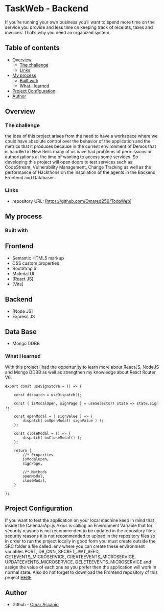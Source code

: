 # TaskWeb - Backend
If you’re running your own business you’ll want to spend more time on the service you provide and less time on keeping track of receipts, taxes and invoices. That’s why you need an organized system.

## Table of contents

- [Overview](#overview)
  - [The challenge](#the-challenge)
  - [Links](#links)
- [My process](#my-process)
  - [Built with](#built-with)
  - [What I learned](#what-i-learned)
- [Project Configuration](#project-configuration)
- [Author](#author)

## Overview

### The challenge

the idea of this project arises from the need to have a workspace where we could have absolute control over the behavior of the application and the metrics that it produces 
because in the current environment of Demos that is handled in New Relic many of us have had problems of permissions or authorizations at the time of wanting to access some services. 
So developing this project will open doors to test services such as CodeStream, Vulnerability Management, Change Tracking as well as the performance of Hackthons on the installation of 
the agents in the Backend, Frontend and Databases.

### Links

- repository URL: [https://github.com/Omared250/TodoWeb]

## My process

### Built with

## Frontend

- Semantic HTML5 markup
- CSS custom properties
- BootStrap 5
- Material UI
- [React JS]
- [Vite]

## Backend

- [Node JS]
- Express JS

## Data Base
- Mongo DDBB

### What I learned

With this project I had the opportunity to learn more about ReactJS, NodeJS and Mongo DDBB as well as strengthen my knowledge about React Router V6.

```
export const useSignStore = () => {

    const dispatch = useDispatch();

    const { isModalOpen, signPage } = useSelector( state => state.sign );

    const openModal = ( signValue ) => {
        dispatch( onOpenModal( signValue ) );
    };

    const closeModal = () => {
        dispatch( onCloseModal() );
    };

    return {
        //* Properties
        isModalOpen,
        signPage,

        //* Methods
        openModal,
        closeModal,
    }

};
```
## Project Configuration

If you want to test the application on your local machine keep in mind that inside the CalendarApi.js Axios is calling an Environment Variable that for security reasons is not recommended to be updated in the repository files. security reasons it is not recommended to upload in the repository files so in order to run the project locally in good form you must create outside the SRC folder a file called .env where you can create these environment variables PORT, DB_CNN, SECRET_JWT_SEED, GETEVENTS_MICROSERVICE, CREATEEVENTS_MICROSERVICE, UPDATEEVENTS_MICROSERVICE, DELETEEVENTS_MICROSERVICE and assign the value of each one as you prefer then the application will work in normal state. Also do not forget to download the Frontend repository of this project [HERE](https://github.com/Omared250/TodoWeb)
## Author

- Github - [Omar Ascanio](https://github.com/Omared250)
